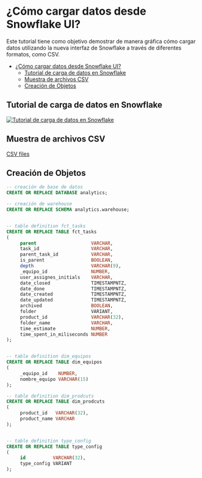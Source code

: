 # ¿Cómo cargar datos desde Snowflake UI?

Este tutorial tiene como objetivo demostrar de manera gráfica cómo cargar datos utilizando la nueva interfaz de Snowflake a través de diferentes formatos, como CSV.

<!-- TOC -->
* [¿Cómo cargar datos desde Snowflake UI?](#cómo-cargar-datos-desde-snowflake-ui)
  * [Tutorial de carga de datos en Snowflake](#tutorial-de-carga-de-datos-en-snowflake)
  * [Muestra de archivos CSV](#muestra-de-archivos-csv)
  * [Creación de Objetos](#creación-de-objetos)
<!-- TOC -->

## Tutorial de carga de datos en Snowflake


[![Tutorial de carga de datos en Snowflake](https://youtu.be/zuPZTPXglJ8)](https://youtu.be/zuPZTPXglJ8)


## Muestra de archivos CSV

[CSV files](https://github.com/camilocbarrera/loading-data-from-snowflake-ui/blob/25767d90c7da6abd9182dfddc374ea5cd069a5f6/csv_files)

## Creación de Objetos
```sql
-- creación de base de datos
CREATE OR REPLACE DATABASE analytics;

-- creación de warehouse
CREATE OR REPLACE SCHEMA analytics.warehouse;


-- table definition fct_tasks
CREATE OR REPLACE TABLE fct_tasks
(
     parent                    VARCHAR,
     task_id                   VARCHAR,
     parent_task_id            VARCHAR,
     is_parent                 BOOLEAN,
     depth                     VARCHAR(9),
     _equipo_id                NUMBER,
     user_assignes_initials    VARCHAR,
     date_closed               TIMESTAMPNTZ,
     date_done                 TIMESTAMPNTZ,
     date_created              TIMESTAMPNTZ,
     date_updated              TIMESTAMPNTZ,
     archived                  BOOLEAN,
     folder                    VARIANT,
     product_id                VARCHAR(32),
     folder_name               VARCHAR,
     time_estimate             NUMBER,
     time_spent_in_miliseconds NUMBER
);


-- table definition dim_equipos
CREATE OR REPLACE TABLE dim_equipos
(
     _equipo_id    NUMBER,
     nombre_equipo VARCHAR(15)
);

-- table definition dim_prodcuts
CREATE OR REPLACE TABLE dim_prodcuts
(
     product_id   VARCHAR(32),
     product_name VARCHAR
);


-- table definition type_config
CREATE OR REPLACE TABLE type_config
(
     id          VARCHAR(32),
     type_config VARIANT
);

```